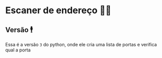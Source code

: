 # Escaner de endereço 🕵🏾‍

## Versão 🕴

Essa é a versão `3` do python, onde ele cria uma lista de portas e verifica qual a porta
